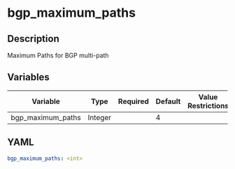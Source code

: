 # bgp_maximum_paths

## Description

Maximum Paths for BGP multi-path

## Variables

| Variable | Type | Required | Default | Value Restrictions | Description |
| -------- | ---- | -------- | ------- | ------------------ | ----------- |
| bgp_maximum_paths | Integer |  | 4 |  |  |

## YAML

```yaml
bgp_maximum_paths: <int>
```